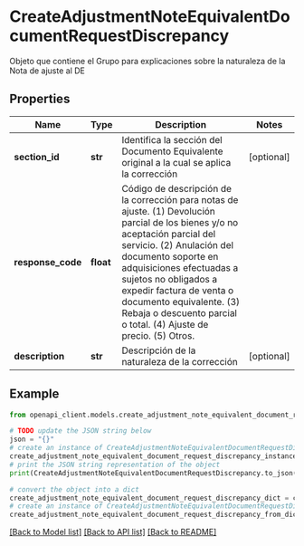 # CreateAdjustmentNoteEquivalentDocumentRequestDiscrepancy

Objeto que contiene el Grupo para explicaciones sobre la naturaleza de la Nota de ajuste al DE

## Properties

Name | Type | Description | Notes
------------ | ------------- | ------------- | -------------
**section_id** | **str** | Identifica la sección del Documento Equivalente original a la cual se aplica la corrección | [optional] 
**response_code** | **float** | Código de descripción de la corrección para notas de ajuste. (1) Devolución parcial de los bienes y/o no aceptación parcial del servicio. (2) Anulación del documento soporte en adquisiciones efectuadas a sujetos no obligados a expedir factura de venta o documento equivalente. (3) Rebaja o descuento parcial o total. (4) Ajuste de precio. (5) Otros. | 
**description** | **str** | Descripción de la naturaleza de la corrección | [optional] 

## Example

```python
from openapi_client.models.create_adjustment_note_equivalent_document_request_discrepancy import CreateAdjustmentNoteEquivalentDocumentRequestDiscrepancy

# TODO update the JSON string below
json = "{}"
# create an instance of CreateAdjustmentNoteEquivalentDocumentRequestDiscrepancy from a JSON string
create_adjustment_note_equivalent_document_request_discrepancy_instance = CreateAdjustmentNoteEquivalentDocumentRequestDiscrepancy.from_json(json)
# print the JSON string representation of the object
print(CreateAdjustmentNoteEquivalentDocumentRequestDiscrepancy.to_json())

# convert the object into a dict
create_adjustment_note_equivalent_document_request_discrepancy_dict = create_adjustment_note_equivalent_document_request_discrepancy_instance.to_dict()
# create an instance of CreateAdjustmentNoteEquivalentDocumentRequestDiscrepancy from a dict
create_adjustment_note_equivalent_document_request_discrepancy_from_dict = CreateAdjustmentNoteEquivalentDocumentRequestDiscrepancy.from_dict(create_adjustment_note_equivalent_document_request_discrepancy_dict)
```
[[Back to Model list]](../README.md#documentation-for-models) [[Back to API list]](../README.md#documentation-for-api-endpoints) [[Back to README]](../README.md)


